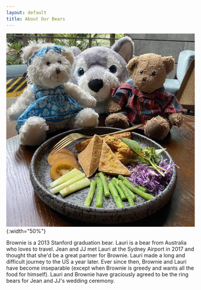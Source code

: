 ```yaml
---
layout: default
title: About Our Bears
---
```


![Lauri and Brownie](images/bears_eating.jpg){:width="50%"}

Brownie is a 2013 Stanford graduation bear. Lauri is a bear from Australia who loves to travel.
Jean and JJ met Lauri at the Sydney Airport in 2017 and thought that she'd be a great partner for Brownie.
Lauri made a long and difficult journey to the US a year later.
Ever since then, Brownie and Lauri have become inseparable (except when Brownie is greedy and wants all the food for himself).
Lauri and Brownie have graciously agreed to be the ring bears for Jean and JJ's wedding ceremony.
